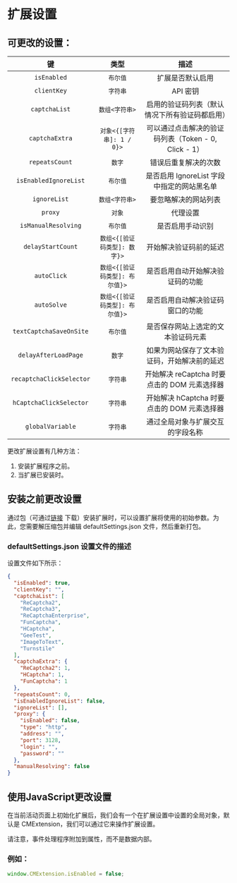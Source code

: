 ﻿---
sidebar_position: 4
---


# 扩展设置

## 可更改的设置：

|**键**|**类型**|**描述**|
| :-: | :-: | :-: |
|`isEnabled`|`布尔值`|扩展是否默认启用|
|`clientKey`|`字符串`|API 密钥|
|`captchaList`|`数组<字符串>`|启用的验证码列表（默认情况下所有验证码都启用）|
|`captchaExtra`|`对象<{[字符串]: 1 / 0}>`|可以通过点击解决的验证码列表（Token - 0, Click - 1）|
|`repeatsCount`|`数字`|错误后重复解决的次数|
|`isEnabledIgnoreList`|`布尔值`|是否启用 IgnoreList 字段中指定的网站黑名单|
|`ignoreList`|`数组<字符串>`|要忽略解决的网站列表|
|`proxy`|`对象`|代理设置|
|`isManualResolving`|`布尔值`|是否启用手动识别|
|`delayStartCount`|`数组<{[验证码类型]: 数字}>`|开始解决验证码前的延迟|
|`autoClick`|`数组<{[验证码类型]: 布尔值}>`|是否启用自动开始解决验证码的功能|
|`autoSolve`|`数组<{[验证码类型]: 布尔值}>`|是否启用自动解决验证码窗口的功能|
|`textCaptchaSaveOnSite`|`布尔值`|是否保存网站上选定的文本验证码元素|
|`delayAfterLoadPage`|`数字`|如果为网站保存了文本验证码，开始解决前的延迟|
|`recaptchaClickSelector`|`字符串`|开始解决 reCaptcha 时要点击的 DOM 元素选择器|
|`hCaptchaClickSelector`|`字符串`|开始解决 hCaptcha 时要点击的 DOM 元素选择器|
|`globalVariable`|`字符串`|通过全局对象与扩展交互的字段名称|

更改扩展设置有几种方法：
1. 安装扩展程序之前。
2. 当扩展已安装时。

## 安装之前更改设置

通过包（可通过[链接](https://drive.google.com/file/d/11pVyiPltRW_vEPPnRnQJLNiX0J0GVhBe/view?usp=drive_link) 下载）安装扩展时，可以设置扩展将使用的初始参数。为此，您需要解压缩包并编辑 defaultSettings.json 文件，然后重新打包。

### **defaultSettings.json 设置文件的描述**

设置文件如下所示：

```json title="defaultSettings.json"
{
  "isEnabled": true,
  "clientKey": "",
  "captchaList": [
    "ReCaptcha2",
    "ReCaptcha3",
    "ReCaptchaEnterprise",
    "FunCaptcha",
    "HCaptcha",
    "GeeTest",
    "ImageToText",
    "Turnstile"
  ],
  "captchaExtra": {
    "ReCaptcha2": 1,
    "HCaptcha": 1,
    "FunCaptcha": 1
  },
  "repeatsCount": 0,
  "isEnabledIgnoreList": false,
  "ignoreList": [],
  "proxy": {
    "isEnabled": false,
    "type": "http",
    "address": "",
    "port": 3128,
    "login": "",
    "password": ""
  },
  "manualResolving": false
}
```
## 使用JavaScript更改设置

在当前活动页面上初始化扩展后，我们会有一个在扩展设置中设置的全局对象，默认是 CMExtension，我们可以通过它来操作扩展设置。

请注意，事件处理程序附加到属性，而不是数据内部。

### **例如：**
```js
window.CMExtension.isEnabled = false;
```